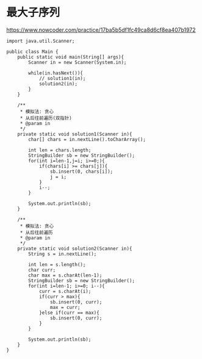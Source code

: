 # 最大子序列
https://www.nowcoder.com/practice/17ba5b5df1fc49ca8d6cf8ea407b1972

    import java.util.Scanner;
    
    public class Main {
        public static void main(String[] args){
            Scanner in = new Scanner(System.in);
    
            while(in.hasNext()){
                // solution1(in);
                solution2(in);
            }
        }
    
        /**
         * 模拟法: 贪心
         * 从后往前遍历(双指针)
         * @param in
         */
        private static void solution1(Scanner in){
            char[] chars = in.nextLine().toCharArray();
    
            int len = chars.length;
            StringBuilder sb = new StringBuilder();
            for(int i=len-1,j=i; i>=0;){
                if(chars[i] >= chars[j]){
                    sb.insert(0, chars[i]);
                    j = i;
                }
                i--;
            }
    
            System.out.println(sb);
        }
    
        /**
         * 模拟法: 贪心
         * 从后往前遍历
         * @param in
         */
        private static void solution2(Scanner in){
            String s = in.nextLine();
    
            int len = s.length();
            char curr;
            char max = s.charAt(len-1);
            StringBuilder sb = new StringBuilder();
            for(int i=len-1; i>=0; i--){
                curr = s.charAt(i);
                if(curr > max){
                    sb.insert(0, curr);
                    max = curr;
                }else if(curr == max){
                    sb.insert(0, curr);
                }
            }
    
            System.out.println(sb);
        }
    }
    

